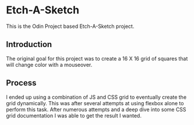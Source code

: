 # Etch-A-Sketch
This is the Odin Project based Etch-A-Sketch project.

## Introduction
The original goal for this project was to create a 16 X 16 grid of squares that will change color with a mouseover. 

## Process
I ended up using a combination of JS and CSS grid to eventually create the grid dynamically. This was after several attempts at using flexbox alone to perform this task. After numerous attempts and a deep dive into some CSS grid documentation I was able to get the result I wanted.

